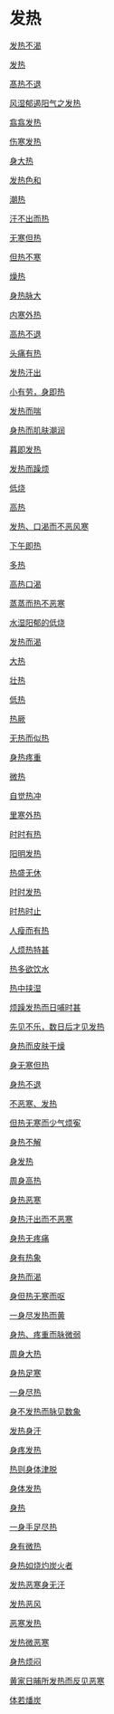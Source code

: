 # 发热[发热不渴](https://www.gmzyjc.com/search/result?wd=发热不渴)[发热](https://www.gmzyjc.com/search/result?wd=发热)[髙热不退](https://www.gmzyjc.com/search/result?wd=髙热不退)[风湿郁遏阳气之发热](https://www.gmzyjc.com/search/result?wd=风湿郁遏阳气之发热)[翕翕发热](https://www.gmzyjc.com/search/result?wd=翕翕发热)[伤寒发热](https://www.gmzyjc.com/search/result?wd=伤寒发热)[身大热](https://www.gmzyjc.com/search/result?wd=身大热)[发热色和](https://www.gmzyjc.com/search/result?wd=发热色和)[潮热](https://www.gmzyjc.com/search/result?wd=潮热)[汗不出而热](https://www.gmzyjc.com/search/result?wd=汗不出而热)[无寒但热](https://www.gmzyjc.com/search/result?wd=无寒但热)[但热不寒](https://www.gmzyjc.com/search/result?wd=但热不寒)[燥热](https://www.gmzyjc.com/search/result?wd=燥热)[身热脉大](https://www.gmzyjc.com/search/result?wd=身热脉大)[内寒外热](https://www.gmzyjc.com/search/result?wd=内寒外热)[高热不退](https://www.gmzyjc.com/search/result?wd=高热不退)[头痛有热](https://www.gmzyjc.com/search/result?wd=头痛有热)[发热汗出](https://www.gmzyjc.com/search/result?wd=发热汗出)[小有劳，身即热](https://www.gmzyjc.com/search/result?wd=小有劳，身即热)[发热而喘](https://www.gmzyjc.com/search/result?wd=发热而喘)[身热而肌肤潮润](https://www.gmzyjc.com/search/result?wd=身热而肌肤潮润)[暮即发热](https://www.gmzyjc.com/search/result?wd=暮即发热)[发热而躁烦](https://www.gmzyjc.com/search/result?wd=发热而躁烦)[低烧](https://www.gmzyjc.com/search/result?wd=低烧)[高热](https://www.gmzyjc.com/search/result?wd=高热)[发热、口渴而不恶风寒](https://www.gmzyjc.com/search/result?wd=发热、口渴而不恶风寒)[下午即热](https://www.gmzyjc.com/search/result?wd=下午即热)[多热](https://www.gmzyjc.com/search/result?wd=多热)[高热口渴](https://www.gmzyjc.com/search/result?wd=高热口渴)[蒸蒸而热不恶寒](https://www.gmzyjc.com/search/result?wd=蒸蒸而热不恶寒)[水湿阳郁的低烧](https://www.gmzyjc.com/search/result?wd=水湿阳郁的低烧)[发热而渴](https://www.gmzyjc.com/search/result?wd=发热而渴)[大热](https://www.gmzyjc.com/search/result?wd=大热)[壮热](https://www.gmzyjc.com/search/result?wd=壮热)[低热](https://www.gmzyjc.com/search/result?wd=低热)[热厥](https://www.gmzyjc.com/search/result?wd=热厥)[无热而似热](https://www.gmzyjc.com/search/result?wd=无热而似热)[身热疼重](https://www.gmzyjc.com/search/result?wd=身热疼重)[微热](https://www.gmzyjc.com/search/result?wd=微热)[自觉热冲](https://www.gmzyjc.com/search/result?wd=自觉热冲)[里寒外热](https://www.gmzyjc.com/search/result?wd=里寒外热)[时时有热](https://www.gmzyjc.com/search/result?wd=时时有热)[阳明发热](https://www.gmzyjc.com/search/result?wd=阳明发热)[热盛无休](https://www.gmzyjc.com/search/result?wd=热盛无休)[时时发热](https://www.gmzyjc.com/search/result?wd=时时发热)[时热时止](https://www.gmzyjc.com/search/result?wd=时热时止)[人瘦而有热](https://www.gmzyjc.com/search/result?wd=人瘦而有热)[人烦热特甚](https://www.gmzyjc.com/search/result?wd=人烦热特甚)[热多欲饮水](https://www.gmzyjc.com/search/result?wd=热多欲饮水)[热中挟湿](https://www.gmzyjc.com/search/result?wd=热中挟湿)[烦躁发热而日哺时甚](https://www.gmzyjc.com/search/result?wd=烦躁发热而日哺时甚)[先见不乐，数日后才见发热](https://www.gmzyjc.com/search/result?wd=先见不乐，数日后才见发热)[身热而皮肤干燥](https://www.gmzyjc.com/search/result?wd=身热而皮肤干燥)[身无寒但热](https://www.gmzyjc.com/search/result?wd=身无寒但热)[身热不退](https://www.gmzyjc.com/search/result?wd=身热不退)[不恶寒、发热](https://www.gmzyjc.com/search/result?wd=不恶寒、发热)[但热无寒而少气烦寃](https://www.gmzyjc.com/search/result?wd=但热无寒而少气烦寃)[身热不解](https://www.gmzyjc.com/search/result?wd=身热不解)[身发热](https://www.gmzyjc.com/search/result?wd=身发热)[周身高热](https://www.gmzyjc.com/search/result?wd=周身高热)[身热恶寒](https://www.gmzyjc.com/search/result?wd=身热恶寒)[身热汗出而不恶寒](https://www.gmzyjc.com/search/result?wd=身热汗出而不恶寒)[身热无疼痛](https://www.gmzyjc.com/search/result?wd=身热无疼痛)[身有热象](https://www.gmzyjc.com/search/result?wd=身有热象)[身热而渴](https://www.gmzyjc.com/search/result?wd=身热而渴)[身但热无寒而呕](https://www.gmzyjc.com/search/result?wd=身但热无寒而呕)[一身尽发热而黄](https://www.gmzyjc.com/search/result?wd=一身尽发热而黄)[身热、疼重而脉微弱](https://www.gmzyjc.com/search/result?wd=身热、疼重而脉微弱)[周身大热](https://www.gmzyjc.com/search/result?wd=周身大热)[身热足寒](https://www.gmzyjc.com/search/result?wd=身热足寒)[一身尽热](https://www.gmzyjc.com/search/result?wd=一身尽热)[身不发热而脉见数象](https://www.gmzyjc.com/search/result?wd=身不发热而脉见数象)[发热身汗](https://www.gmzyjc.com/search/result?wd=发热身汗)[身疼发热](https://www.gmzyjc.com/search/result?wd=身疼发热)[热则身体津脱](https://www.gmzyjc.com/search/result?wd=热则身体津脱)[身体发热](https://www.gmzyjc.com/search/result?wd=身体发热)[身热](https://www.gmzyjc.com/search/result?wd=身热)[一身手足尽热](https://www.gmzyjc.com/search/result?wd=一身手足尽热)[身有微热](https://www.gmzyjc.com/search/result?wd=身有微热)[身热如烧灼炭火者](https://www.gmzyjc.com/search/result?wd=身热如烧灼炭火者)[发热恶寒身无汗](https://www.gmzyjc.com/search/result?wd=发热恶寒身无汗)[发热恶风](https://www.gmzyjc.com/search/result?wd=发热恶风)[恶寒发热](https://www.gmzyjc.com/search/result?wd=恶寒发热)[发热微恶寒](https://www.gmzyjc.com/search/result?wd=发热微恶寒)[身热烦闷](https://www.gmzyjc.com/search/result?wd=身热烦闷)[黄家日晡所发热而反见恶寒](https://www.gmzyjc.com/search/result?wd=黄家日晡所发热而反见恶寒)[体若燔炭](https://www.gmzyjc.com/search/result?wd=体若燔炭)